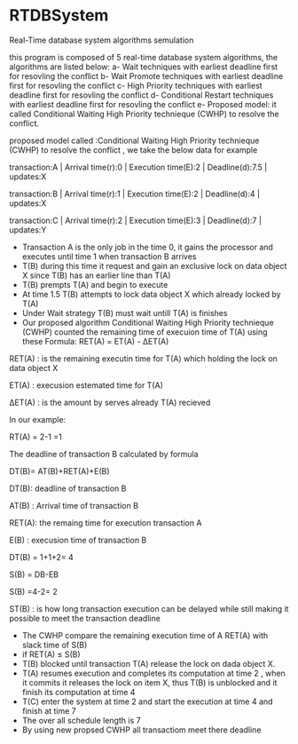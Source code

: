 # RTDBSystem
Real-Time database system algorithms semulation

this program is composed of 5 real-time database system algorithms, the algorithms are listed below: 
a-	Wait techniques  with earliest deadline first for resovling the conflict
b-	Wait Promote techniques with earliest deadline first for resovling the conflict
c-	High Priority techniques  with earliest deadline first for resovling the conflict
d-	Conditional Restart techniques  with earliest deadline first for resovling the conflict
e-	Proposed model: it called Conditional Waiting High Priority technieque (CWHP) to resolve the conflict.
          
proposed model called :Conditional Waiting High Priority technieque (CWHP) to resolve the conflict , we take the below data for example

transaction:A |	Arrival time(r):0 |	Execution time(E):2 |	Deadline(d):7.5 |	updates:X

transaction:B |	Arrival time(r):1 |	Execution time(E):2 |	Deadline(d):4 |	updates:X

transaction:C |	Arrival time(r):2 |	Execution time(E):3 |	Deadline(d):7 |	updates:Y

-	Transaction A  is the only job in the time 0, it gains the processor and executes until time 1 when transaction B arrives
-	T(B)  during this time it request and gain an exclusive lock on data object X since T(B) has an earlier line than T(A)
-	T(B)  prempts T(A)  and begin to execute 
-	At time 1.5 T(B) attempts to lock data object X which already locked by T(A)
-	Under Wait strategy T(B) must wait untill T(A) is finishes 
-	Our proposed algorithm Conditional Waiting High Priority technieque (CWHP) counted the remaining time of  execuion time of T(A) using these Formula:
RET(A) = ET(A) - ∆ET(A)

RET(A) : is the remaining executin time for T(A)  which holding the lock on data object X

ET(A) : execusion estemated time for T(A)

∆ET(A) : is the amount by serves already T(A) recieved

In our example:

RT(A) = 2-1 =1

The deadline of transaction B calculated by formula

DT(B)= AT(B)+RET(A)+E(B) 

DT(B): deadline of transaction B

AT(B) : Arrival time of transaction B

RET(A): the remaing time for execution transaction A

E(B) : execusion time of transaction B

DT(B)  = 1+1+2= 4

S(B) = DB-EB

S(B) =4-2= 2

ST(B) : is how long transaction execution can be delayed while still making it possible to meet the transaction deadline

-	The CWHP compare the remaining execution time of  A RET(A) with  slack time of S(B)
-	if  RET(A)  ≤ S(B)
-	T(B) blocked until  transaction T(A) release the lock on dada object X.
-	T(A)  resumes execution and completes its computation at time 2 , when it commits it releases the lock  on item X, thus T(B)  is unblocked and it finish its computation at time 4
-	T(C)  enter the system at time 2 and start the execution at time 4 and finish at time 7
-	The over all schedule length is 7
-	By using new propsed CWHP all transactiom meet there deadline


 


